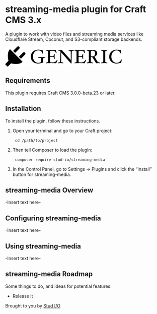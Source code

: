 # streaming-media plugin for Craft CMS 3.x

A plugin to work with video files and streaming media services like Cloudflare Stream, Coconut, and S3-compliant storage backends.

![Screenshot](resources/img/plugin-logo.png)

## Requirements

This plugin requires Craft CMS 3.0.0-beta.23 or later.

## Installation

To install the plugin, follow these instructions.

1. Open your terminal and go to your Craft project:

        cd /path/to/project

2. Then tell Composer to load the plugin:

        composer require stud-io/streaming-media

3. In the Control Panel, go to Settings → Plugins and click the “Install” button for streaming-media.

## streaming-media Overview

-Insert text here-

## Configuring streaming-media

-Insert text here-

## Using streaming-media

-Insert text here-

## streaming-media Roadmap

Some things to do, and ideas for potential features:

* Release it

Brought to you by [Stud I/O](stud-io.com)
